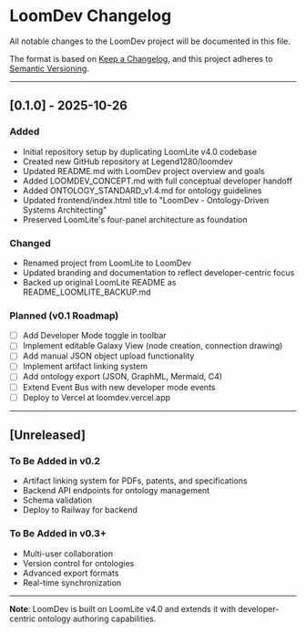 # LoomDev Changelog

All notable changes to the LoomDev project will be documented in this file.

The format is based on [Keep a Changelog](https://keepachangelog.com/en/1.0.0/),
and this project adheres to [Semantic Versioning](https://semver.org/spec/v2.0.0.html).

---

## [0.1.0] - 2025-10-26

### Added
- Initial repository setup by duplicating LoomLite v4.0 codebase
- Created new GitHub repository at Legend1280/loomdev
- Updated README.md with LoomDev project overview and goals
- Added LOOMDEV_CONCEPT.md with full conceptual developer handoff
- Added ONTOLOGY_STANDARD_v1.4.md for ontology guidelines
- Updated frontend/index.html title to "LoomDev - Ontology-Driven Systems Architecting"
- Preserved LoomLite's four-panel architecture as foundation

### Changed
- Renamed project from LoomLite to LoomDev
- Updated branding and documentation to reflect developer-centric focus
- Backed up original LoomLite README as README_LOOMLITE_BACKUP.md

### Planned (v0.1 Roadmap)
- [ ] Add Developer Mode toggle in toolbar
- [ ] Implement editable Galaxy View (node creation, connection drawing)
- [ ] Add manual JSON object upload functionality
- [ ] Implement artifact linking system
- [ ] Add ontology export (JSON, GraphML, Mermaid, C4)
- [ ] Extend Event Bus with new developer mode events
- [ ] Deploy to Vercel at loomdev.vercel.app

---

## [Unreleased]

### To Be Added in v0.2
- Artifact linking system for PDFs, patents, and specifications
- Backend API endpoints for ontology management
- Schema validation
- Deploy to Railway for backend

### To Be Added in v0.3+
- Multi-user collaboration
- Version control for ontologies
- Advanced export formats
- Real-time synchronization

---

**Note**: LoomDev is built on LoomLite v4.0 and extends it with developer-centric ontology authoring capabilities.

